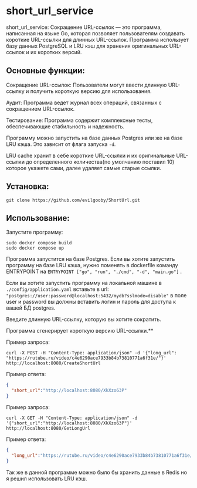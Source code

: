 # short_url_service
short_url_service: Сокращение URL-ссылок — это программа, написанная на языке Go, которая позволяет пользователям создавать короткие URL-ссылки для длинных URL-ссылок. Программа использует базу данных PostgreSQL и LRU кэш для хранения оригинальных URL-ссылок и их коротких версий.

## Основные функции: 
Сокращение URL-ссылок: Пользователи могут ввести длинную URL-ссылку и получить короткую версию для использования.

Аудит: Программа ведет журнал всех операций, связанных с сокращением URL-ссылок. 

Тестирование: Программа содержит комплексные тесты, обеспечивающие стабильность и надежность.

Программу можно запустить на базе данных Postgres или же на базе LRU кэша.
Это зависит от флага запуска `-d`.

LRU cache хранит в себе короткие URL-ссылки и их оригинальные URL-ссылки до определенного количества(по умолчанию поставил 10) которое укажете сами, далее удаляет самые старые ссылки.

## Установка:

```
git clone https://github.com/evilgooby/ShortUrl.git
```

## Использование: 
Запустите программу:
```
sudo docker compose build
sudo docker compose up
```
Программа запустится на базе Postgres.
Если вы хотите запустить программу на базе LRU кэша, нужно поменять в dockerfile команду ENTRYPOINT на   `ENTRYPOINT ["go", "run", "./cmd", "-d", "main.go"]` .

Если вы хотите запустить программу на локальной машине в `./config/application.yaml` вставьте в url: `"postgres://user:password@localhost:5432/mydb?sslmode=disable"`
в поле user и password вы должны вставить логин и пароль для доступа к вашей БД postgres.

Введите длинную URL-ссылку, которую вы хотите сократить.

Программа сгенерирует короткую версию URL-ссылки.**

Пример запроса: 
```
curl -X POST -H "Content-Type: application/json" -d '{"long_url": "https://rutube.ru/video/c4e6290ace7933b84b73810771a6f31e/"}' http://localhost:8080/CreateShortUrl
```
Пример ответа:
```JSON
{
  "short_url":"http://localhost:8080/XkXzo63P"
}
```
Пример запроса:
```
curl -X GET -H "Content-Type: application/json" -d '{"short_url":"http://localhost:8080/XkXzo63P"}' http://localhost:8080/GetLongUrl
```
Пример ответа:
```JSON
{
  "long_url":"https://rutube.ru/video/c4e6290ace7933b84b73810771a6f31e/"
}
```

Так же в данной программе можно было бы хранить данные в Redis но я решил использовать LRU кэш.
